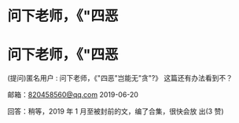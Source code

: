 # 问下老师，《"四恶

# 问下老师，《"四恶

(提问)匿名用户 : 问下老师，《"四恶"岂能无"贪"?》 这篇还有办法看到不？

邮箱：820458560@qq.com 2019-06-20

回答：稍等，2019 年 1 月至被封前的文，编了合集，很快会放 出(3 赞)